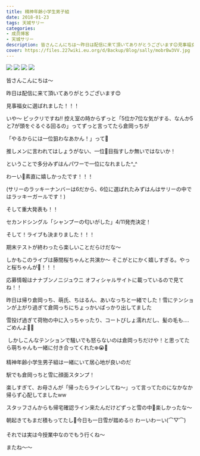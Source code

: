 ```yaml
---
title: 精神年齢小学生男子組
date: 2018-01-23
tags: 天城サリー
categories: 
- 成员博客
- 天城サリー
description: 皆さんこんにちは〜昨日は配信に来て頂いてありがとうございます😊見事福女に選ばれました！！！いや〜 ビックリですね‼️ 控え室の時からずっと「5位か7位な気がする、なんか5と7が頭をぐるぐる回るの」ってずっ...
cover: https://files.227wiki.eu.org/d/Backup/Blog/sally/mobrBw3VV.jpg 
---
```

![](https://files.227wiki.eu.org/d/Backup/Blog/sally/mobrBw3VV.jpg)
![](https://files.227wiki.eu.org/d/Backup/Blog/sally/mobNpexT9.jpg)
![](https://files.227wiki.eu.org/d/Backup/Blog/sally/mobL6J85n.jpg)
![](https://files.227wiki.eu.org/d/Backup/Blog/sally/mobLQzRnD.jpg)



皆さんこんにちは〜

昨日は配信に来て頂いてありがとうございます😊

見事福女に選ばれました！！！

いや〜 ビックリですね‼️ 控え室の時からずっと「5位か7位な気がする、なんか5と7が頭をぐるぐる回るの」ってずっと言ってたら倉岡っちが

「やるからには一位狙わなあかん！」って🤩

推しメンに言われてはしょうがない、一位🥇目指すしか無いではないか！

ということで多分みずはんパワーで一位になれました^_^

わーい🙌素直に嬉しかったです！！！

(サリーのラッキーナンバーは6だから、6位に選ばれたみずはんはサリーの中ではラッキーガールです！)

そして重大発表も！！

セカンドシングル「シャンプーの匂いがした」4/11発売決定！

そして！ライブも決まりました！！！



期末テストが終わったら楽しいことだらけだな〜

しかもこのライブは藤間桜ちゃんと共演か〜 そこがとにかく嬉しすぎる。やっと桜ちゃんが🌸！！！

応募情報はナナブンノニジュウニ オフィシャルサイトに載っているので見てね！！

昨日は帰り倉岡っち、萌氏、ちはるん、あいなっちと一緒でした！雪にテンションが上がり過ぎて倉岡っちにちょっかいばっかり出してました



雪投げ過ぎて荷物の中に入っちゃったり、コートびしょ濡れだし、髪の毛も....ごめんよ🙇‍♀️


 しかしこんなテンションで騒いでも怒らないのは倉岡っちだけや！と思ってたら萌ちゃんも一緒に付き合ってくれた❄️😭🙌


精神年齢小学生男子組は一緒にいて居心地が良いのだ



駅でも倉岡っちと雪に顔面スタンプ！

楽しすぎて、お母さんが「帰ったらラインしてね〜」って言ってたのになかなか帰らず心配してましたww

スタッフさんからも帰宅確認ライン来たんだけどずっと雪の中💖楽しかったな〜

朝起きてもまだ積もってたし💙今日も一日雪が踏める☃️ わーいわーい(⌒▽⌒)

それでは実は今授業中なのでもう行くね〜

またね〜〜



